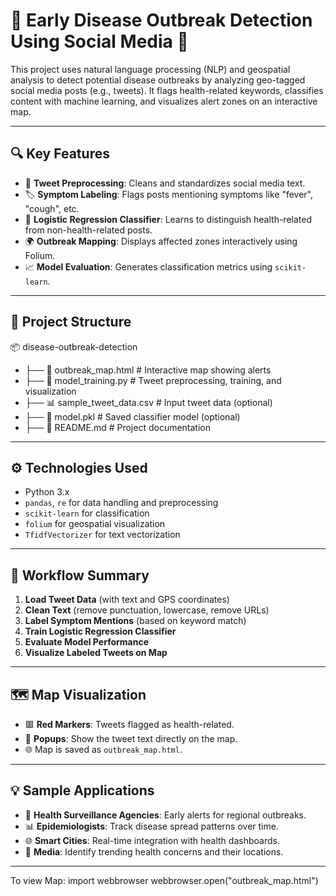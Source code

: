 # 🦠 Early Disease Outbreak Detection Using Social Media 📍

This project uses natural language processing (NLP) and geospatial analysis to detect potential disease outbreaks by analyzing geo-tagged social media posts (e.g., tweets). It flags health-related keywords, classifies content with machine learning, and visualizes alert zones on an interactive map.

---

## 🔍 Key Features

- 🧼 **Tweet Preprocessing**: Cleans and standardizes social media text.
- 🏷️ **Symptom Labeling**: Flags posts mentioning symptoms like "fever", "cough", etc.
- 🧠 **Logistic Regression Classifier**: Learns to distinguish health-related from non-health-related posts.
- 🌍 **Outbreak Mapping**: Displays affected zones interactively using Folium.
- 📈 **Model Evaluation**: Generates classification metrics using `scikit-learn`.

---

## 📁 Project Structure

📦 disease-outbreak-detection

- ├── 🧾 outbreak_map.html # Interactive map showing alerts
- ├── 📜 model_training.py # Tweet preprocessing, training, and visualization
- ├── 📊 sample_tweet_data.csv # Input tweet data (optional)
- ├── 🧠 model.pkl # Saved classifier model (optional)
- ├── 📝 README.md # Project documentation

---

## ⚙️ Technologies Used

- Python 3.x
- `pandas`, `re` for data handling and preprocessing
- `scikit-learn` for classification
- `folium` for geospatial visualization
- `TfidfVectorizer` for text vectorization

---

## 🧪 Workflow Summary

1. **Load Tweet Data** (with text and GPS coordinates)
2. **Clean Text** (remove punctuation, lowercase, remove URLs)
3. **Label Symptom Mentions** (based on keyword match)
4. **Train Logistic Regression Classifier**
5. **Evaluate Model Performance**
6. **Visualize Labeled Tweets on Map**

---

## 🗺️ Map Visualization

- 🟥 **Red Markers**: Tweets flagged as health-related.
- 📌 **Popups**: Show the tweet text directly on the map.
- 🌐 Map is saved as `outbreak_map.html`.

---

## 💡 Sample Applications

- 🏥 **Health Surveillance Agencies**: Early alerts for regional outbreaks.
- 📊 **Epidemiologists**: Track disease spread patterns over time.
- 🌐 **Smart Cities**: Real-time integration with health dashboards.
- 📰 **Media**: Identify trending health concerns and their locations.

---
To view Map:
import webbrowser
webbrowser.open("outbreak_map.html")
